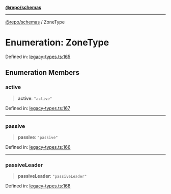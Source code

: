 [**@repo/schemas**](../README.md)

---

[@repo/schemas](../README.md) / ZoneType

# Enumeration: ZoneType

Defined in: [legacy-types.ts:165](https://github.com/alexqguo/drinking-board-game-v3/blob/b790afaa2e3b8fa2b8d92187d67ae85cb9db6cc2/packages/schemas/src/legacy-types.ts#L165)

## Enumeration Members

### active

> **active**: `"active"`

Defined in: [legacy-types.ts:167](https://github.com/alexqguo/drinking-board-game-v3/blob/b790afaa2e3b8fa2b8d92187d67ae85cb9db6cc2/packages/schemas/src/legacy-types.ts#L167)

---

### passive

> **passive**: `"passive"`

Defined in: [legacy-types.ts:166](https://github.com/alexqguo/drinking-board-game-v3/blob/b790afaa2e3b8fa2b8d92187d67ae85cb9db6cc2/packages/schemas/src/legacy-types.ts#L166)

---

### passiveLeader

> **passiveLeader**: `"passiveLeader"`

Defined in: [legacy-types.ts:168](https://github.com/alexqguo/drinking-board-game-v3/blob/b790afaa2e3b8fa2b8d92187d67ae85cb9db6cc2/packages/schemas/src/legacy-types.ts#L168)
